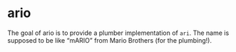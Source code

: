 
<!-- README.md is generated from README.Rmd. Please edit that file -->

# ario

<!-- badges: start -->

<!-- badges: end -->

The goal of ario is to provide a plumber implementation of `ari`. The
name is supposed to be like “mARIO” from Mario Brothers (for the
plumbing\!).
